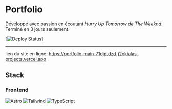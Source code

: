 # Portfolio
Développé avec passion en écoutant _Hurry Up Tomorrow de The Weeknd_. Terminé en 3 jours seulement.

[![Deploy Status](https://img.shields.io/badge/Deploy-Vercel-black?style=flat&logo=vercel)]  

---
lien du site en ligne: https://portfolio-main-71djptdzd-j2okialas-projects.vercel.app

## **Stack**  
### **Frontend**  
![Astro](https://img.shields.io/badge/Astro-FF5D01?logo=astro&logoColor=white)
![Tailwind](https://img.shields.io/badge/Tailwind_CSS-38B2AC?logo=tailwind-css&logoColor=white)
![TypeScript](https://img.shields.io/badge/TypeScript-3178C6?logo=typescript&logoColor=white)




